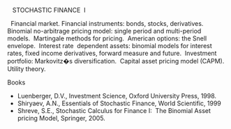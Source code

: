 ---
---


 
 STOCHASTIC FINANCE  I

 
Financial market. Financial instruments: bonds, stocks, derivatives.  Binomial
no-arbitrage pricing model: single period and multi-period models.  Martingale
methods for pricing.  American options: the Snell envelope.  Interest rate 
dependent assets: binomial models for interest rates, fixed income derivatives,
forward measure and future.  Investment portfolio: Markovitz�s
diversification.  Capital asset pricing model (CAPM).  Utility theory.
 

Books

* Luenberger, D.V., Investment Science, Oxford University Press, 1998.
* Shiryaev, A.N., Essentials of Stochastic Finance, World Scientific, 1999
* Shreve, S.E., Stochastic Calculus for Finance I:  The Binomial Asset pricing
  Model, Springer, 2005.

